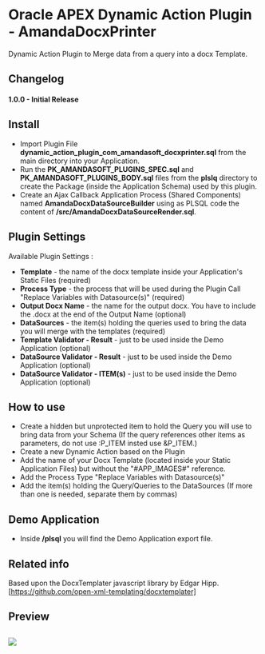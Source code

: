 # Oracle APEX Dynamic Action Plugin - AmandaDocxPrinter
Dynamic Action Plugin to Merge data from a query into a docx Template.


## Changelog

#### 1.0.0 - Initial Release


## Install

- Import Plugin File **dynamic_action_plugin_com_amandasoft_docxprinter.sql** from the main directory into your Application.
- Run the **PK_AMANDASOFT_PLUGINS_SPEC.sql** and **PK_AMANDASOFT_PLUGINS_BODY.sql** files from the **plslq** directory to create the Package (inside the Application Schema) used by this plugin.
- Create an Ajax Callback Application Process (Shared Components) named **AmandaDocxDataSourceBuilder** using as PLSQL code the content of **/src/AmandaDocxDataSourceRender.sql**.


## Plugin Settings

Available Plugin Settings :
- **Template** - the name of the docx template inside your Application's Static Files (required)
- **Process Type** - the process that will be used during the Plugin Call "Replace Variables with Datasource(s)" (required)
- **Output Docx Name** - the name for the output docx. You have to include the .docx at the end of the Output Name (optional)
- **DataSources** - the item(s) holding the queries used to bring the data you will merge with the templates (required)
- **Template Validator - Result** - just to be used inside the Demo Application (optional)
- **DataSource Validator - Result** - just to be used inside the Demo Application (optional)
- **DataSource Validator - ITEM(s)** - just to be used inside the Demo Application (optional)



## How to use
- Create a hidden but unprotected item to hold the Query you will use to bring data from your Schema (If the query references other items as parameters, do not use :P_ITEM insted use &P_ITEM.)
- Create a new Dynamic Action based on the Plugin
- Add the name of your Docx Template (located inside your Static Application Files) but without the "#APP_IMAGES#" reference.
- Add the Process Type "Replace Variables with Datasource(s)"
- Add the item(s) holding the Query/Queries to the DataSources (If more than one is needed, separate them by commas)

## Demo Application
- Inside **/plsql** you will find the Demo Application export file.

## Related info
Based upon the DocxTemplater javascript library by Edgar Hipp.
[https://github.com/open-xml-templating/docxtemplater]


## Preview
## ![](https://github.com/aldocano29/AmandaDocxPrinter/tree/master/img/preview.png)
